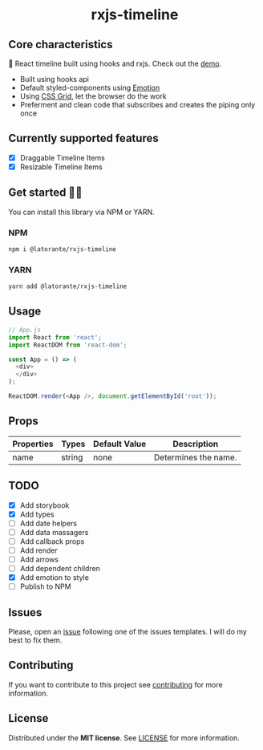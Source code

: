 <h1 align="center">rxjs-timeline</h1>

## Core characteristics

:rocket: React timeline built using hooks and rxjs. Check out the [demo](https://latorante.github.io/rxjs-timeline/).

- Built using hooks api
- Default styled-components using [Emotion](https://www.npmjs.com/package/emotion)
- Using [CSS Grid](https://caniuse.com/#feat=css-grid), let the browser do the work
- Preferment and clean code that subscribes and creates the piping only once

## Currently supported features

- [x] Draggable Timeline Items
- [x] Resizable Timeline Items

## Get started 👩‍🏫

You can install this library via NPM or YARN.

### NPM

```bash
npm i @latorante/rxjs-timeline
```

### YARN

```bash
yarn add @latorante/rxjs-timeline
```

## Usage

```javascript
// App.js
import React from 'react';
import ReactDOM from 'react-dom';

const App = () => (
  <div>
  </div>
);

ReactDOM.render(<App />, document.getElementById('root'));
```

## Props

| Properties | Types  | Default Value | Description                           |
| ---------- | ------ | ------------- | ------------------------------------- |
| name       | string | none          | Determines the name. |

## TODO

- [x] Add storybook
- [x] Add types
- [ ] Add date helpers
- [ ] Add data massagers
- [ ] Add callback props
- [ ] Add render
- [ ] Add arrows
- [ ] Add dependent children
- [x] Add emotion to style
- [ ] Publish to NPM

## Issues

Please, open an [issue](https://github.com/latorante/rxjs-timeline/issues) following one of the issues templates. I will do my best to fix them.

## Contributing

If you want to contribute to this project see [contributing](https://github.com/latorante/rxjs-timeline/blob/master/CONTRIBUTING.md) for more information.

## License

Distributed under the **MIT license**. See [LICENSE](https://github.com/latorante/rxjs-timeline/blob/master/LICENSE) for more information.
